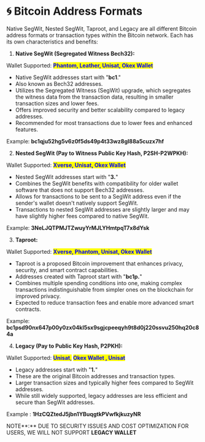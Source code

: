 # 🌀 Bitcoin Address Formats

Native SegWit, Nested SegWit, Taproot, and Legacy are all different Bitcoin address formats or transaction types within the Bitcoin network. Each has its own characteristics and benefits:

1. **Native SegWit (Segregated Witness Bech32):**&#x20;

&#x20;  Wallet Supported: <mark style="color:blue;">**Phantom, Leather, Unisat, Okex Wallet**</mark>

* Native SegWit addresses start with "**bc1**."
* Also known as Bech32 addresses.
* Utilizes the Segregated Witness (SegWit) upgrade, which segregates the witness data from the transaction data, resulting in smaller transaction sizes and lower fees.
* Offers improved security and better scalability compared to legacy addresses.
* Recommended for most transactions due to lower fees and enhanced features.

&#x20;  Example: **bc1qju52hg5v6z0f5ds49p4t33wz8gl88a5cuzx7hf**

2. **Nested SegWit (Pay to Witness Public Key Hash, P2SH-P2WPKH):**

&#x20;  Wallet Supported: <mark style="color:blue;">**Xverse, Unisat, Okex Wallet**</mark>

* Nested SegWit addresses start with "**3.**"
* Combines the SegWit benefits with compatibility for older wallet software that does not support Bech32 addresses.
* Allows for transactions to be sent to a SegWit address even if the sender's wallet doesn't natively support SegWit.
* Transactions to nested SegWit addresses are slightly larger and may have slightly higher fees compared to native SegWit.

&#x20;  Example: **3NeLJQTPMJTZwuyYrMJLYHmtpqT7x8dYsk**

3. **Taproot:**

&#x20;  Wallet Supported: <mark style="color:blue;">**Xverse, Phantom, Unisat, Okex Wallet**</mark>

* Taproot is a proposed Bitcoin improvement that enhances privacy, security, and smart contract capabilities.
* Addresses created with Taproot start with "**bc1p.**"
* Combines multiple spending conditions into one, making complex transactions indistinguishable from simpler ones on the blockchain for improved privacy.
* Expected to reduce transaction fees and enable more advanced smart contracts.

&#x20;  Example: **bc1psd90nx647p00y0zx04kl5sx9sgjcpeeqyh9t8d0j220ssvu250hq20c84a**

4. **Legacy (Pay to Public Key Hash, P2PKH):**

&#x20;  Wallet Supported: <mark style="color:blue;">**Unisat**</mark><mark style="color:blue;">,</mark> <mark style="color:blue;"></mark><mark style="color:blue;">**Okex Wallet , Unisat**</mark>

* Legacy addresses start with "**1.**"
* These are the original Bitcoin addresses and transaction types.
* Larger transaction sizes and typically higher fees compared to SegWit addresses.
* While still widely supported, legacy addresses are less efficient and secure than SegWit addresses.

Example : **1HzCQZtedJ5jbn1YBuqgtkPVwfkjkuzyNR**



NOTE**:** DUE TO SECURITY ISSUES AND COST OPTIMIZATION FOR USERS, WE WILL NOT SUPPORT **LEGACY WALLET**
